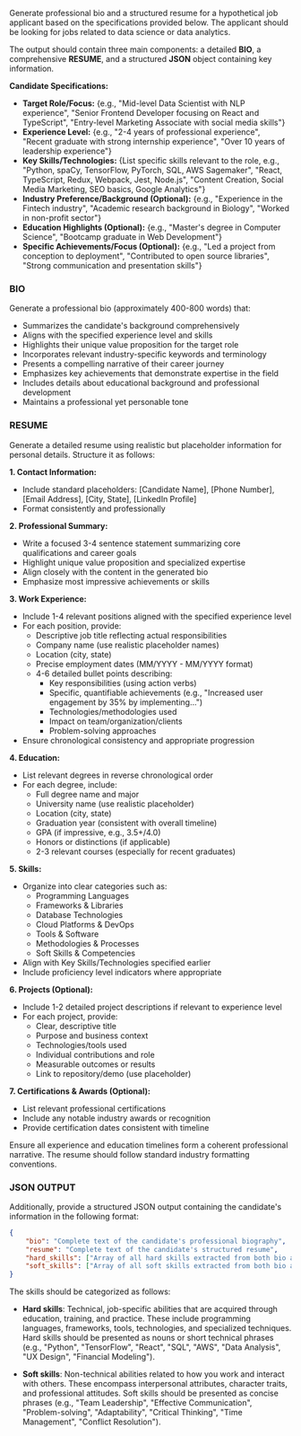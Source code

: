 Generate professional bio and a structured resume for a hypothetical job applicant based on the specifications provided below. The applicant should be looking for jobs related to data science or data analytics.

The output should contain three main components: a detailed **BIO**, a comprehensive **RESUME**, and a structured **JSON** object containing key information.

**Candidate Specifications:**
- **Target Role/Focus:** {e.g., "Mid-level Data Scientist with NLP experience", "Senior Frontend Developer focusing on React and TypeScript", "Entry-level Marketing Associate with social media skills"}
- **Experience Level:** {e.g., "2-4 years of professional experience", "Recent graduate with strong internship experience", "Over 10 years of leadership experience"}
- **Key Skills/Technologies:** {List specific skills relevant to the role, e.g., "Python, spaCy, TensorFlow, PyTorch, SQL, AWS Sagemaker", "React, TypeScript, Redux, Webpack, Jest, Node.js", "Content Creation, Social Media Marketing, SEO basics, Google Analytics"}
- **Industry Preference/Background (Optional):** {e.g., "Experience in the Fintech industry", "Academic research background in Biology", "Worked in non-profit sector"}
- **Education Highlights (Optional):** {e.g., "Master's degree in Computer Science", "Bootcamp graduate in Web Development"}
- **Specific Achievements/Focus (Optional):** {e.g., "Led a project from conception to deployment", "Contributed to open source libraries", "Strong communication and presentation skills"}

### BIO ###
Generate a professional bio (approximately 400-800 words) that:
- Summarizes the candidate's background comprehensively
- Aligns with the specified experience level and skills
- Highlights their unique value proposition for the target role
- Incorporates relevant industry-specific keywords and terminology 
- Presents a compelling narrative of their career journey
- Emphasizes key achievements that demonstrate expertise in the field
- Includes details about educational background and professional development
- Maintains a professional yet personable tone

### RESUME ###
Generate a detailed resume using realistic but placeholder information for personal details. Structure it as follows:

**1. Contact Information:** 
   - Include standard placeholders: [Candidate Name], [Phone Number], [Email Address], [City, State], [LinkedIn Profile]
   - Format consistently and professionally

**2. Professional Summary:**
   - Write a focused 3-4 sentence statement summarizing core qualifications and career goals
   - Highlight unique value proposition and specialized expertise
   - Align closely with the content in the generated bio
   - Emphasize most impressive achievements or skills

**3. Work Experience:**
   - Include 1-4 relevant positions aligned with the specified experience level
   - For each position, provide:
     * Descriptive job title reflecting actual responsibilities
     * Company name (use realistic placeholder names)
     * Location (city, state)
     * Precise employment dates (MM/YYYY - MM/YYYY format)
     * 4-6 detailed bullet points describing:
       - Key responsibilities (using action verbs)
       - Specific, quantifiable achievements (e.g., "Increased user engagement by 35% by implementing...")
       - Technologies/methodologies used
       - Impact on team/organization/clients
       - Problem-solving approaches
   - Ensure chronological consistency and appropriate progression

**4. Education:**
   - List relevant degrees in reverse chronological order
   - For each degree, include:
     * Full degree name and major
     * University name (use realistic placeholder)
     * Location (city, state)
     * Graduation year (consistent with overall timeline)
     * GPA (if impressive, e.g., 3.5+/4.0)
     * Honors or distinctions (if applicable)
     * 2-3 relevant courses (especially for recent graduates)

**5. Skills:**
   - Organize into clear categories such as:
     * Programming Languages
     * Frameworks & Libraries
     * Database Technologies
     * Cloud Platforms & DevOps
     * Tools & Software
     * Methodologies & Processes
     * Soft Skills & Competencies
   - Align with Key Skills/Technologies specified earlier
   - Include proficiency level indicators where appropriate

**6. Projects (Optional):**
   - Include 1-2 detailed project descriptions if relevant to experience level
   - For each project, provide:
     * Clear, descriptive title
     * Purpose and business context
     * Technologies/tools used
     * Individual contributions and role
     * Measurable outcomes or results
     * Link to repository/demo (use placeholder)

**7. Certifications & Awards (Optional):**
   - List relevant professional certifications
   - Include any notable industry awards or recognition
   - Provide certification dates consistent with timeline

Ensure all experience and education timelines form a coherent professional narrative. The resume should follow standard industry formatting conventions.

### JSON OUTPUT ###
Additionally, provide a structured JSON output containing the candidate's information in the following format:

```json
{
    "bio": "Complete text of the candidate's professional biography",
    "resume": "Complete text of the candidate's structured resume",
    "hard_skills": ["Array of all hard skills extracted from both bio and resume"],
    "soft_skills": ["Array of all soft skills extracted from both bio and resume"]
}
```

The skills should be categorized as follows:

- **Hard skills**: Technical, job-specific abilities that are acquired through education, training, and practice. These include programming languages, frameworks, tools, technologies, and specialized techniques. Hard skills should be presented as nouns or short technical phrases (e.g., "Python", "TensorFlow", "React", "SQL", "AWS", "Data Analysis", "UX Design", "Financial Modeling").

- **Soft skills**: Non-technical abilities related to how you work and interact with others. These encompass interpersonal attributes, character traits, and professional attitudes. Soft skills should be presented as concise phrases (e.g., "Team Leadership", "Effective Communication", "Problem-solving", "Adaptability", "Critical Thinking", "Time Management", "Conflict Resolution").
